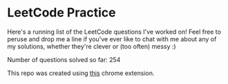# LeetCode Practice

Here's a running list of the LeetCode questions I've worked on! Feel free to peruse and drop me a line if you've ever like to chat with me about any of my solutions, whether they're clever or (too often) messy :)

Number of questions solved so far: 254

This repo was created using [this](https://github.com/QasimWani/LeetHub) chrome extension.
